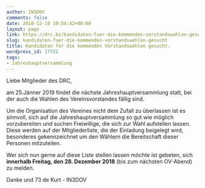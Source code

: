 ```yaml
---
author: IN3DOV
comments: false
date: 2018-12-10 10:54:42+00:00
layout: page
link: https://drc.bz/kandidaten-fuer-die-kommenden-vorstandswahlen-gesucht/
slug: kandidaten-fuer-die-kommenden-vorstandswahlen-gesucht
title: Kandidaten für die kommenden Vorstandswahlen gesucht.
wordpress_id: 17722
tags:
- Jahreshauptversammlung
---
```


Liebe Mitglieder des DRC,




am 25.Jänner 2019 findet die nächste Jahreshauptversammlung statt, bei der auch die Wahlen des Vereinsvorstandes fällig sind.




Um die Organisation des Vereines nicht dem Zufall zu überlassen ist es sinnvoll, sich auf die Jahreshauptversammlung so gut wie möglich vorzubereiten und suchen Freiwillige, die sich zur Wahl aufstellen lassen. Diese werden auf der Mitgliederliste, die der Einladung beigelegt wird, besonderes gekennzeichnet um den Wählern die Bereitschaft dieser Personen mitzuteilen.




Wer sich nun gerne auf diese Liste stellen lassen möchte ist gebeten, sich **innerhalb Freitag, den 28. Dezember 2018** (bis zum nächsten OV-Abend) zu melden.




Danke und 73 de Kurt - IN3DOV
